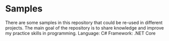 # Samples
There are some samples in this repository that could be re-used in different projects. The main goal of the repository is to share knowledge and improve my practice skills in programming.  Language: C# Framework: .NET Core
